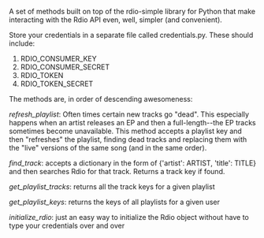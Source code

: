 A set of methods built on top of the rdio-simple library for Python that make interacting with the Rdio API even, well, simpler (and convenient).

Store your credentials in a separate file called credentials.py. These should include:

1. RDIO_CONSUMER_KEY
2. RDIO_CONSUMER_SECRET
3. RDIO_TOKEN
4. RDIO_TOKEN_SECRET

The methods are, in order of descending awesomeness:

*refresh_playlist*: Often times certain new tracks go "dead". This especially happens when an artist releases an EP and then a full-length--the EP tracks sometimes become unavailable. This method accepts a playlist key and then "refreshes" the playlist, finding dead tracks and replacing them with the "live" versions of the same song (and in the same order).

*find_track*: accepts a dictionary in the form of {'artist': ARTIST, 'title': TITLE} and then searches Rdio for that track. Returns a track key if found.

*get_playlist_tracks*: returns all the track keys for a given playlist

*get_playlist_keys*: returns the keys of all playlists for a given user

*initialize_rdio*: just an easy way to initialize the Rdio object without have to type your credentials over and over